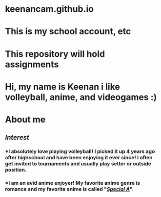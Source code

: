 # keenancam.github.io
# This is my school account, etc
# This repository will hold assignments 
# Hi, my name is Keenan i like volleyball, anime, and videogames :)
# About me
## **_Interest_**
### *I absolutely love playing volleyball! I picked it up 4 years ago after highschool and have been enjoying it ever since! I often get invited to tournaments and usually play setter or outside position.
### *I am an avid anime enjoyer! My favorite anime genre is romance and my favorite anime is called "**_[Special A]_**".
[Special A]: https://myanimelist.net/anime/3470/Special_A
